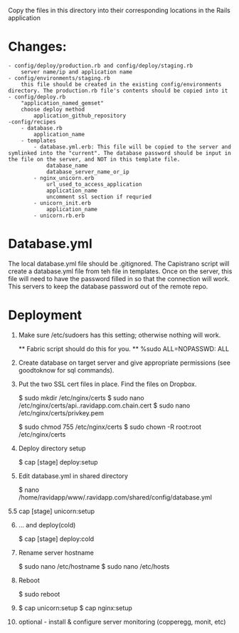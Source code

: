 Copy the files in this directory into their corresponding locations in the Rails application

Changes:
=====
	- config/deploy/production.rb and config/deploy/staging.rb
		server name/ip and application name
	- config/environments/staging.rb
		this file should be created in the existing config/environments directory. The production.rb file's contents should be copied into it
	- config/deploy.rb
		"application_named_gemset" 
		choose deploy method
			application_github_repository
	-config/recipes
		- database.rb
			application_name
		- templates
			- database.yml.erb: This file will be copied to the server and symlinked into the "current". The database password should be input in the file on the server, and NOT in this template file. 
				database_name
				database_server_name_or_ip
			- nginx_unicorn.erb
				url_used_to_access_application
				application_name
				uncomment ssl section if requried
			- unicorn_init.erb				
				application_name
			- unicorn.rb.erb
			
			
Database.yml
=====
The local database.yml file should be .gitignored. The Capistrano script will create a database.yml file from teh file in templates. Once on the server, this file will need to have the password filled in so that the connection will work. This servers to keep the database password out of the remote repo.

Deployment
======

1. Make sure /etc/sudoers has this setting; otherwise nothing will work.

    ** Fabric script should do this for you. **
    %sudo   ALL=NOPASSWD: ALL

2. Create database on target server and give appropriate permissions (see goodtoknow for sql commands).

3. Put the two SSL cert files in place.  Find the files on Dropbox.

    $ sudo mkdir /etc/nginx/certs
    $ sudo nano /etc/nginx/certs/api.<stage>.ravidapp.com.chain.cert
    $ sudo nano /etc/nginx/certs/privkey.pem

    $ sudo chmod 755 /etc/nginx/certs
    $ sudo chown -R root:root /etc/nginx/certs

4. Deploy directory setup

    $ cap [stage] deploy:setup

5. Edit database.yml in shared directory

    $ nano /home/ravidapp/www/<stage>.ravidapp.com/shared/config/database.yml

5.5 cap [stage] unicorn:setup

6. ... and deploy(cold)

    $ cap [stage] deploy:cold

7. Rename server hostname

    $ sudo nano /etc/hostname
    $ sudo nano /etc/hosts

8. Reboot

    $ sudo reboot

9.
    $ cap <stage> unicorn:setup
    $ cap <stage> nginx:setup

10. optional - install & configure server monitoring (copperegg, monit, etc)

  